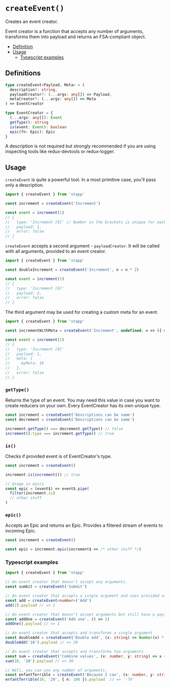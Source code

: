 

# `createEvent()`

Creates an event creator.

Event creator is a function that accepts any number of arguments, transforms them into payload and returns an FSA-compliant object.

<!-- START doctoc generated TOC please keep comment here to allow auto update -->
<!-- DON'T EDIT THIS SECTION, INSTEAD RE-RUN doctoc TO UPDATE -->

- [Definition](#definition)
- [Usage](#usage)
  - [Typescript examples](#typescript-examples)

<!-- END doctoc generated TOC please keep comment here to allow auto update -->

## Definitions

```typescript
type createEvent<Payload, Meta> = (
  description?: string,
  payloadCreator?: (...args: any[]) => Payload,
  metaCreator?: (...args: any[]) => Meta
) => EventCreator

type EventCreator = {
  (...args: any[]): Event  
  getType(): string
  is(event: Event): boolean
  epic(fn: Epic): Epic
}
```

A description is not required but strongly recommended if you are using inspecting tools like redux-devtools or redux-logger.

## Usage

`createEvent` is quite a powerful tool. In a most primitive case, you'll pass only a description.

```js
import { createEvent } from 'stapp'

const increment = createEvent('Increment')

const event = increment(1)
// {
//   type: 'Increment [0]' // Number in the brackets is unique for each event creator,
//   payload: 1,
//   error: false
// }
```

`createEvent` accepts a second argument - `payloadCreator`. It will be called with all arguments, provided to an event creator.

```js
import { createEvent } from 'stapp'

const doubleIncrement = createEvent('Increment', n = n * 2)

const event = increment(1)
// {
//   type: 'Increment [0]'
//   payload: 2,
//   error: false
// }
```

The third argument may be used for creating a custom meta for an event.

```js
import { createEvent } from 'stapp'

const incrementWithMeta = createEvent('Increment', undefined, x => ({ myMeta: x * 10 }))

const event = increment(1)
// {
//   type: 'Increment [0]'
//   payload: 1,
//   meta: {
//     myMeta: 10
//   },
//   error: false
// }
```

### `getType()`

Returns the type of an event. You may need this value in case you want to create reducers on your own. Every EventCreator has its own unique type.

```js
const increment = createEvent('Descriptions can be same')
const decrement = createEvent('Descriptions can be same')

increment.getType() === decrement.getType() // false
increment().type === increment.getType() // true
```

### `is()`

Checks if provided event is of EventCreator's type.

```javascript
const increment = createEvent()

increment.is(increment()) // true

// Usage in epics
const epic = (event$) => event$.pipe(
  filter(increment.is)
  // other stuff
)
```

### `epic()`

Accepts an Epic and returns an Epic. Provides a filtered stream of events to incoming Epic.

```js
const increment = createEvent()

const epic = increment.epic(increment$ => /* other stuff */)
```

### Typescript examples

```typescript
import { createEvent } from 'stapp'

// An event creator that doesn't accept any arguments.
const sumbit = createEvent('Submit')

// An event creator that accepts a single argument and uses provided value as a payload.
const add = createEvent<number>('Add')
add(2).payload // => 2

// An event creator that doesn't accept arguments but still have a payload
const addOne = createEvent('Add one', () => 1)
addOne().payload // => 1

// An event creator that accepts and transforms a single argument
const doubleAdd = createEvent('Double add', (x: string) => Number(x) * 2)
doubleAdd('10').payload // => 20

// An event creator that accepts and transforms two arguments
const sum = createEvent('Combine values', (x: number, y: string) => x + Number(y))
sum(10, '20').payload // => 30

// Well, you can use any number of arguments.
const enfantTerrible = createEvent('Because I can', (x: number, y: string, z: { n: number }) => (x + Number(y) - z.n).toString())
enfantTerrible(10, '20', { n: 100 }).payload  // => '-70'
```
<!--
## Type definitions

* [`createEvent`](/types.html#createevent)
* [`PayloadTransformer*`](/types.html#payloadtransformer0)
* [`EventCreator*`](/types.html#eventcreator0)
* [`Event`](/types.html#event)
-->

